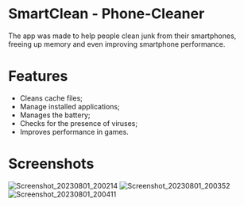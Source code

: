 # SmartClean - Phone-Cleaner
The app was made to help people clean junk from their smartphones, freeing up memory and even improving smartphone performance.

# Features
* Cleans cache files;
* Manage installed applications;
* Manages the battery;
* Checks for the presence of viruses;
* Improves performance in games.

# Screenshots
![Screenshot_20230801_200214](https://github.com/DiegoGehrke/SmartClean---Phone-Cleaner/assets/76628949/45a33ff2-b791-42a0-9cee-07fbac18e9ac)
![Screenshot_20230801_200352](https://github.com/DiegoGehrke/SmartClean---Phone-Cleaner/assets/76628949/d5b35eb4-8b31-4b66-ab06-5ff845e1cd75)
![Screenshot_20230801_200411](https://github.com/DiegoGehrke/SmartClean---Phone-Cleaner/assets/76628949/d184df33-9f09-47cc-950f-3e51e028322f)




